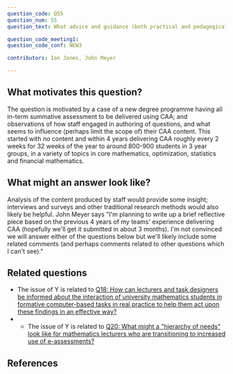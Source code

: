 ```yaml
---
question_code: Q55 
question_num: 55 
question_text: What advice and guidance (both practical and pedagogical) is available to mathematics lecturers about using e-assessment in their courses, and to what extent do they engage with it? 

question_code_meeting1:  
question_code_conf: NEW3 

contributors: Ian Jones, John Meyer

---
```



## What motivates this question?

The question is motivated by a case of a new degree programme having all in-term summative assessment to be delivered using CAA; and observations of how staff engaged in authoring of questions, and what seems to influence (perhaps limit the scope of) their CAA content. This started with no content and within 4 years delivering CAA roughly every 2 weeks for 32 weeks of the year to around 800-900 students in 3 year groups, in a variety of topics in core mathematics, optimization, statistics and financial mathematics.  

## What might an answer look like?

Analysis of the content produced by staff would provide some insight; interviews and surveys and other traditional research methods would also likely be helpful. John Meyer says "I'm planning to write up a brief reflective piece based on the previous 4 years of my teams' experience delivering CAA (hopefully we'll get it submitted in about 3 months). I'm not convinced we will answer either of the questions below but we'll likely include some related comments (and perhaps comments related to other questions which I can't see)."

## Related questions

* The issue of Y is related to [Q18: How can lecturers and task designers be informed about the interaction of university mathematics students in formative computer-based tasks in real practice to help them act upon these findings in an effective way?](Q18)
* * The issue of Y is related to [Q20: What might a "hierarchy of needs" look like for mathematics lecturers who are transitioning to increased use of e-assessments?](Q20)

## References
